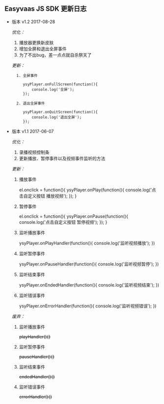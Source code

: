 ## Easyvaas JS SDK 更新日志

* 版本 v1.2  2017-08-28

    *优化：*  
    
    1. 播放器更换新皮肤 
    2. 增加全屏和退出全屏事件
    3. 为了不出bug，差一点点就自杀祭天了
      
    *更新：*  
        
        1. 全屏事件
    
           ysyPlayer.onFullScreen(function(){
               console.log('全屏');
           });
           
        2. 退出全屏事件
    
           ysyPlayer.onQuitScreen(function(){
               console.log('退出全屏');
           });



* 版本 v1.1  2017-06-07   
    
    *优化：*  
    
    1. 录播视频控制条 
    2. 更新播放、暂停事件以及视频事件监听的方法  
    
    *更新：*  
    
    1. 播放事件

        el.onclick = function(){
            ysyPlayer.onPlay(function(){
                console.log('点击自定义按钮 播放视频');
            });
        }  

    2. 暂停事件
    
        el.onclick = function(){
            ysyPlayer.onPause(function(){
                console.log('点击自定义按钮 暂停视频');
            });
        }  

    3. 监听播放事件
      
        ysyPlayer.onPlayHandler(function(){
            console.log('监听视频播放');
        }) 

    4. 监听暂停事件
      
        ysyPlayer.onPauseHandler(function(){
            console.log('监听视频暂停');
        }) 

    5. 监听结束事件
      
        ysyPlayer.onEndedHandler(function(){
            console.log('监听视频结束');
        }) 

    6. 监听错误事件
      
        ysyPlayer.onErrorHandler(function(){
            console.log('监听视频错误');
        }) 
    
    *废弃：* 
    
    1. 监听播放事件
    
        ~~playHandler(){}~~
   
    2. 监听暂停事件
    
        ~~pauseHandler(){}~~
        
    3. 监听结束事件

        ~~endedHandler(){}~~
        
    4. 监听错误事件

        ~~errorHandler(){}~~

